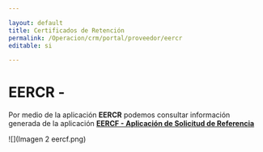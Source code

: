 ```yaml
---

layout: default
title: Certificados de Retención
permalink: /Operacion/crm/portal/proveedor/eercr
editable: si

---
```


# EERCR - 

Por medio de la aplicación **EERCR** podemos consultar información generada de la aplicación [**EERCF - Aplicación de Solicitud de Referencia**](http://docs.oasiscom.com/Operacion/crm/portal/proveedor/eercf) 

![](Imagen 2 eercf.png)



